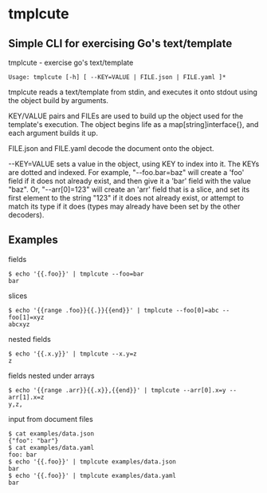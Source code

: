 # tmplcute #

## Simple CLI for exercising Go's text/template ##

tmplcute - exercise go's text/template
```
Usage: tmplcute [-h] [ --KEY=VALUE | FILE.json | FILE.yaml ]*
```

tmplcute reads a text/template from stdin, and executes it onto stdout using
the object build by arguments.

KEY/VALUE pairs and FILEs are used to build up the object used for the
template's execution. The object begins life as a map[string]interface{}, and
each argument builds it up.

FILE.json and FILE.yaml decode the document onto the object.

--KEY=VALUE sets a value in the object, using KEY to index into it. The KEYs are
dotted and indexed. For example, "--foo.bar=baz" will create a 'foo' field if it
does not already exist, and then give it a 'bar' field with the value "baz". Or,
"--arr[0]=123" will create an 'arr' field that is a slice, and set its first
element to the string "123" if it does not already exist, or attempt to match
its type if it does (types may already have been set by the other decoders).

## Examples ##
fields
```
$ echo '{{.foo}}' | tmplcute --foo=bar
bar
```
slices
```
$ echo '{{range .foo}}{{.}}{{end}}' | tmplcute --foo[0]=abc --foo[1]=xyz
abcxyz
```
nested fields
```
$ echo '{{.x.y}}' | tmplcute --x.y=z
z
```
fields nested under arrays
```
$ echo '{{range .arr}}{{.x}},{{end}}' | tmplcute --arr[0].x=y --arr[1].x=z
y,z,
```
input from document files
```
$ cat examples/data.json 
{"foo": "bar"}
$ cat examples/data.yaml 
foo: bar
$ echo '{{.foo}}' | tmplcute examples/data.json
bar
$ echo '{{.foo}}' | tmplcute examples/data.yaml 
bar
```
